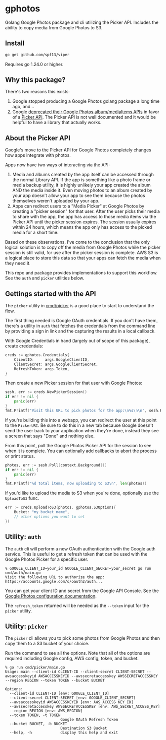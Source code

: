 # gphotos

Golang Google Photos package and cli utilizing the Picker API. Includes the
ability to copy media from Google Photos to S3.

## Install

```sh
go get github.com/spf13/viper
```

Requires go 1.24.0 or higher.

## Why this package?

There's two reasons this exists:

1. Google stopped producing a Google Photos golang package a long time ago,
   and...
2. Google [deprecated their Google Photos album/mediaItems
   APIs](https://developers.google.com/photos/support/updates) in favor of a
   [Picker
   API](https://developers.google.com/photos/picker/guides/get-started-picker).
   The Picker API is not well documented and it would be helpful to have a
   library that actually works.

## About the Picker API

Google's move to the Picker API for Google Photos completely changes how apps
integrate with photos.

Apps now have two ways of interacting via the API:

1. Media and albums created by the app itself can be accessed through the normal
   Library API. If the app is something like a photo frame or media backup
   utility, it is highly unlikely your app created the album AND the media
   inside it. Even moving photos to an album created by your app doesn't allow
   your app to see them because the photos themselves weren't uploaded by your
   app.
2. Apps can redirect users to a "Media Picker" at Google Photos by creating a
   "picker session" for that user. After the user picks their media to share
   with the app, the app has access to those media items via the Picker API
   until the picker session expires. The session usually expires within 24
   hours, which means the app only has access to the picked media for a short
   time.

Based on these observations, I've come to the conclusion that the only logical
solution is to copy off the media from Google Photos while the picker session is
still valid, for use after the picker session is complete. AWS S3 is a logical
place to store this data so that your apps can fetch the media when they need
it.

This repo and package provides implementations to support this workflow. See the
`auth` and `picker` utilities below.

## Gettings started with the API

The `picker` utility in [cmd/picker](./cmd/picker/main.go) is a good place to
start to understand the flow.

The first thing needed is Google OAuth credentials. If you don't have them,
there's a utility in `auth` that fetches the credentials from the command line
by providing a sign in link and the capturing the results in a local callback.

With Google Credentials in hand (largely out of scope of this package), create
credentials:

```go
creds := gphotos.Credentials{
    ClientID:     args.GoogleClientID,
    ClientSecret: args.GoogleClientSecret,
    RefreshToken: args.Token,
}
```

Then create a new Picker session for that user with Google Photos:

```go
sesh, err := creds.NewPickerSession()
if err != nil {
    panic(err)
}
fmt.Printf("Visit this URL to pick photos for the app:\n%s\n\n", sesh.PickerURI)
```

If you're building this into a webapp, you can redirect the user at this point
to the `PickerURI`. Be sure to do this in a new tab because Google doesn't send
the user back to your application when they're done, instead they see a screen
that says "Done" and nothing else.

From this point, poll the Google Photos Picker API for the session to see when
it is complete. You can optionally add callbacks to abort the process or print
status.

```go
photos, err := sesh.Poll(context.Background())
if err != nil {
    panic(err)
}
fmt.Printf("%d total items, now uploading to S3\n", len(photos))
```

If you'd like to upload the media to S3 when you're done, optionally use the
`UploadToS3` func.

```go
err := creds.UploadToS3(photos, gphotos.S3Options{
    Bucket: "my bucket name",
    // other options you want to set
})
```

## Utility: `auth`

The `auth` cli will perform a new OAuth authentication with the Google auth
service. This is useful to get a refresh token that can be used with the Google
Photos Picker for a specific user.

```
% GOOGLE_CLIENT_ID=your_id GOOGLE_CLIENT_SECRET=your_secret go run cmd/auth/main.go
Visit the following URL to authorize the app:
https://accounts.google.com/o/oauth2/auth...
```

You can get your client ID and secret from the Google API Console. See the
[Google Photos configuration
documentation](https://developers.google.com/photos/overview/configure-your-app).

The `refresh_token` returned will be needed as the `--token` input for the
`picker` utility.

## Utility: `picker`

The `picker` cli allows you to pick some photos from Google Photos and then copy
them to a S3 bucket of your choice.

Run the command to see all the options. Note that all of the options are
required including Google config, AWS config, token, and bucket.

```
% go run cmd/picker/main.go
Usage: main --client-id CLIENT-ID --client-secret CLIENT-SECRET --awsaccesskeyid AWSACCESSKEYID --awssecretaccesskey AWSSECRETACCESSKEY --region REGION --token TOKEN --bucket BUCKET

Options:
  --client-id CLIENT-ID [env: GOOGLE_CLIENT_ID]
  --client-secret CLIENT-SECRET [env: GOOGLE_CLIENT_SECRET]
  --awsaccesskeyid AWSACCESSKEYID [env: AWS_ACCESS_KEY_ID]
  --awssecretaccesskey AWSSECRETACCESSKEY [env: AWS_SECRET_ACCESS_KEY]
  --region REGION [env: AWS_REGION]
  --token TOKEN, -t TOKEN
                         Google OAuth Refresh Token
  --bucket BUCKET, -b BUCKET
                         Destination S3 Bucket
  --help, -h             display this help and exit
```
